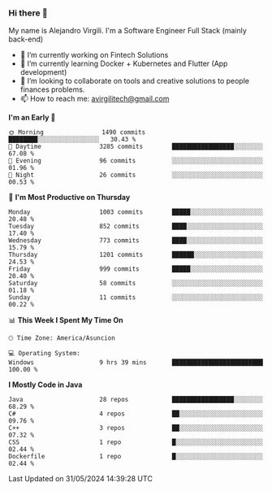 ### Hi there 👋

My name is Alejandro Virgili. I'm a Software Engineer Full Stack (mainly back-end)


- 🔭 I’m currently working on Fintech Solutions
- 🌱 I’m currently learning Docker + Kubernetes and Flutter (App development)
- 👯 I’m looking to collaborate on tools and creative solutions to people finances problems.
- 📫 How to reach me: avirgilitech@gmail.com
  
<!--START_SECTION:waka-->
**I'm an Early 🐤** 

```text
🌞 Morning                1490 commits        ████████░░░░░░░░░░░░░░░░░   30.43 % 
🌆 Daytime                3285 commits        █████████████████░░░░░░░░   67.08 % 
🌃 Evening                96 commits          ░░░░░░░░░░░░░░░░░░░░░░░░░   01.96 % 
🌙 Night                  26 commits          ░░░░░░░░░░░░░░░░░░░░░░░░░   00.53 % 
```
📅 **I'm Most Productive on Thursday** 

```text
Monday                   1003 commits        █████░░░░░░░░░░░░░░░░░░░░   20.48 % 
Tuesday                  852 commits         ████░░░░░░░░░░░░░░░░░░░░░   17.40 % 
Wednesday                773 commits         ████░░░░░░░░░░░░░░░░░░░░░   15.79 % 
Thursday                 1201 commits        ██████░░░░░░░░░░░░░░░░░░░   24.53 % 
Friday                   999 commits         █████░░░░░░░░░░░░░░░░░░░░   20.40 % 
Saturday                 58 commits          ░░░░░░░░░░░░░░░░░░░░░░░░░   01.18 % 
Sunday                   11 commits          ░░░░░░░░░░░░░░░░░░░░░░░░░   00.22 % 
```


📊 **This Week I Spent My Time On** 

```text
🕑︎ Time Zone: America/Asuncion

💻 Operating System: 
Windows                  9 hrs 39 mins       █████████████████████████   100.00 % 
```

**I Mostly Code in Java** 

```text
Java                     28 repos            █████████████████░░░░░░░░   68.29 % 
C#                       4 repos             ██░░░░░░░░░░░░░░░░░░░░░░░   09.76 % 
C++                      3 repos             ██░░░░░░░░░░░░░░░░░░░░░░░   07.32 % 
CSS                      1 repo              █░░░░░░░░░░░░░░░░░░░░░░░░   02.44 % 
Dockerfile               1 repo              █░░░░░░░░░░░░░░░░░░░░░░░░   02.44 % 
```




 Last Updated on 31/05/2024 14:39:28 UTC
<!--END_SECTION:waka-->
